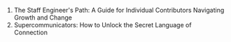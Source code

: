 1. The Staff Engineer's Path: A Guide for Individual Contributors Navigating Growth and Change
2. Supercommunicators: How to Unlock the Secret Language of Connection
